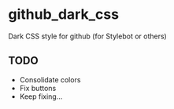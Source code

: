 # github_dark_css
Dark CSS style for github (for Stylebot or others)

## TODO
* Consolidate colors
* Fix buttons
* Keep fixing...

